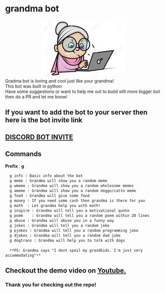 # grandma bot 
<div align="center">
<img src="https://github.com/prajwalmani/grandma_bot/blob/main/assets/grandma%20bot%20logo.jpg?raw=true" >
</div>
Gradma bot is loving and cool just like your grandma!<br>
This bot was built in python<br>
Have some suggestions or want to help me out to build still more bigger bot then do a PR and let me know!<br>

## If you want to add the bot to your server then here is the bot invite link
## [DISCORD BOT INVITE](https://discord.com/api/oauth2/authorize?client_id=809713760251150379&permissions=510016&scope=bot)

## **Commands**
**Prefix** : **g**
```
  g info : Basic info about the bot 
  g meme : Grandma will show you a random meme
  g wmeme : Grandma will show you a random wholesome memes
  g ameme : Grandma will show you a random doggo/catto meme
  g food : Grandma will give some food 
  g money : If you need some cash then grandma is there for you 
  g math  : Let grandma help you with math!
  g inspire : Grandma will tell you a motivational quote 
  g poem    : Grandma will tell you a random poem within 20 lines
  g abuse : Grandma will abuse you in a funny way
  g jokes : Grandma will tell you a random joke
  g pjokes : Grandma will tell you a random programming joke
  g djokes : Grandma will tell you a random dad joke
  g dogtrans : Grandma will help you to talk with dogs 

  **PS: Grandma says "I dont spoil my grandkids. I'm just very accommodating"**
```
## Checkout the demo video on [Youtube.](https://youtu.be/M-aPnkiwlAI)
### Thank you for checking out the repo!
